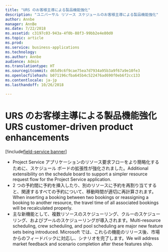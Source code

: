 ```yaml
---
title: "URS のお客様主導による製品機能強化"
description: "ユニバーサル リソース スケジュールのお客様主導による製品機能強化"
author: Annbe
manager: AnnBe
ms.date: 7/22/2018
ms.assetid: c3197c03-943a-4f0b-88f3-99bb2e4e80d0
ms.topic: article
ms.prod: 
ms.service: business-applications
ms.technology: 
ms.author: Annbe
audience: Admin
ms.translationtype: HT
ms.sourcegitcommit: d65d9c6f9cae75ea7d7934a95b3a9f67a9e10fe3
ms.openlocfilehash: b071196cfba645b4c522476ad690f0eb6f2cc133
ms.contentlocale: ja-jp
ms.lasthandoff: 10/26/2018

---
```


#  <a name="urs-customer-driven-product-enhancements"></a><span data-ttu-id="fe8bd-103">URS のお客様主導による製品機能強化</span><span class="sxs-lookup"><span data-stu-id="fe8bd-103">URS customer-driven product enhancements</span></span>

[!include[field-service banner](../../../includes/field-service.md)]



-   <span data-ttu-id="fe8bd-104">Project Service アプリケーションのリソース要求フローをより簡略化するために、スケジュール ボードの拡張性が強化されました。</span><span class="sxs-lookup"><span data-stu-id="fe8bd-104">Additional extensibility on the schedule board to support a simpler resource request flow for the Project Service application.</span></span>
-   <span data-ttu-id="fe8bd-105">2 つの予約間に予約を挿入したり、別のリソースに予約を再割り当てすると、関連するすべての予約について、移動時間が適切に再計算されます。</span><span class="sxs-lookup"><span data-stu-id="fe8bd-105">When inserting a booking between two bookings or reassigning a booking to another resource, the travel time of all associated bookings will be recalculated properly.</span></span>
-   <span data-ttu-id="fe8bd-106">主な新機能として、複数リソースのスケジューリング、クルーのスケジューリング、およびプールのスケジューリングが導入されます。</span><span class="sxs-lookup"><span data-stu-id="fe8bd-106">Multi-resource scheduling, crew scheduling, and pool scheduling are major new feature sets being introduced.</span></span> <span data-ttu-id="fe8bd-107">Microsoft では、これらの機能のリリース後、市場からのフィードバックに対応し、シナリオを完了します。</span><span class="sxs-lookup"><span data-stu-id="fe8bd-107">We will address market feedback and scenario completion after these features ship.</span></span>

